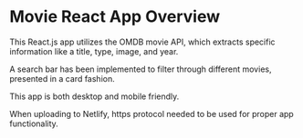 # Movie React App Overview

This React.js app utilizes the OMDB movie API, which extracts specific information like a title, type, image, and year. 

A search bar has been implemented to filter through different movies, presented in a card fashion. 

This app is both desktop and mobile friendly. 

When uploading to Netlify, https protocol needed to be used for proper app functionality. 
